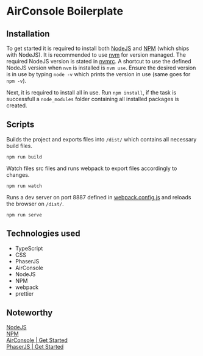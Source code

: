 # AirConsole Boilerplate

## Installation

To get started it is required to install both [NodeJS](https://nodejs.org/en) and [NPM](https://www.npmjs.com) (which ships with NodeJS). It is recommended to use [nvm](https://github.com/nvm-sh/nvm) for version managed. The required NodeJS version is stated in [nvmrc](.nvmrc). A shortcut to use the defined NodeJS version when `nvm` is installed is `nvm use`. Ensure the desired version is in use by typing `node -v` which prints the version in use (same goes for `npm -v`).

Next, it is required to install all in use. Run `npm install`, if the task is successfull a `node_modules` folder containing all installed packages is created.

## Scripts

Builds the project and exports files into `/dist/` which contains all necessary build files.

```
npm run build
```

Watch files src files and runs webpack to export files accordingly to changes.

```
npm run watch
```

Runs a dev server on port 8887 defined in [webpack.config.js](webpack.config.js) and reloads the browser on `/dist/`.

```
npm run serve
```

## Technologies used

- TypeScript
- CSS
- PhaserJS
- AirConsole
- NodeJS
- NPM
- webpack
- prettier

## Noteworthy

[NodeJS](https://nodejs.org/en/)  
[NPM](https://www.npmjs.com/)  
[AirConsole | Get Started](https://developers.airconsole.com/#!/getting_started)  
[PhaserJS | Get Started](https://phaser.io/tutorials/getting-started-phaser3)
